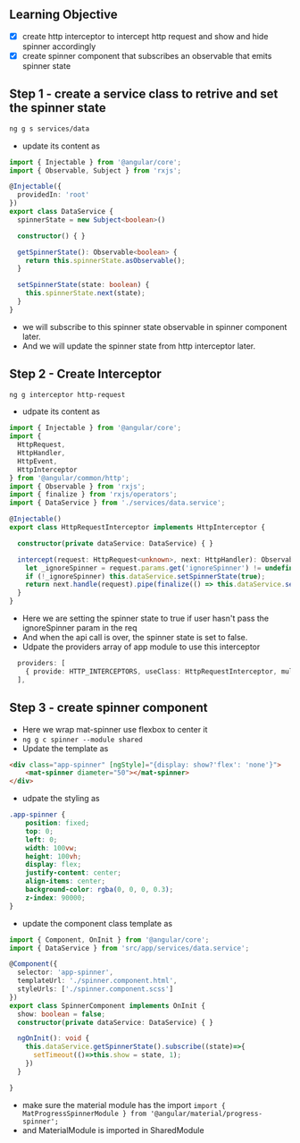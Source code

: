 ## Learning Objective
- [x] create http interceptor to intercept http request and show and hide spinner accordingly
- [x] create spinner component that subscribes an observable that emits spinner state

## Step 1 - create a service class to retrive and set the spinner state

```sh
ng g s services/data
```
- update its content as
```ts
import { Injectable } from '@angular/core';
import { Observable, Subject } from 'rxjs';

@Injectable({
  providedIn: 'root'
})
export class DataService {
  spinnerState = new Subject<boolean>()

  constructor() { }

  getSpinnerState(): Observable<boolean> {
    return this.spinnerState.asObservable();
  }

  setSpinnerState(state: boolean) {
    this.spinnerState.next(state);
  }
}
```
- we will subscribe to this spinner state observable in spinner component later.
- And we will update the spinner state from http interceptor later.

## Step 2 - Create Interceptor
```sh
ng g interceptor http-request
```
- udpate its content as
```ts
import { Injectable } from '@angular/core';
import {
  HttpRequest,
  HttpHandler,
  HttpEvent,
  HttpInterceptor
} from '@angular/common/http';
import { Observable } from 'rxjs';
import { finalize } from 'rxjs/operators';
import { DataService } from './services/data.service';

@Injectable()
export class HttpRequestInterceptor implements HttpInterceptor {

  constructor(private dataService: DataService) { }

  intercept(request: HttpRequest<unknown>, next: HttpHandler): Observable<HttpEvent<unknown>> {
    let _ignoreSpinner = request.params.get('ignoreSpinner') != undefined && Boolean(request.params.get('ignoreSpinner'))
    if (!_ignoreSpinner) this.dataService.setSpinnerState(true);
    return next.handle(request).pipe(finalize(() => this.dataService.setSpinnerState(false)));
  }
}
```
- Here we are setting the spinner state to true if user hasn't pass the ignoreSpinner param in the req
- And when the api call is over, the spinner state is set to false.
- Udpate the providers array of app module to use this interceptor
```ts
  providers: [
    { provide: HTTP_INTERCEPTORS, useClass: HttpRequestInterceptor, multi: true }
  ],
```

## Step 3 - create spinner component
- Here we wrap mat-spinner use flexbox to center it
- `ng g c spinner --module shared`
- Update the template as 
```html
<div class="app-spinner" [ngStyle]="{display: show?'flex': 'none'}">
    <mat-spinner diameter="50"></mat-spinner>
</div>
```
- udpate the styling as
```scss
.app-spinner {
    position: fixed;
    top: 0;
    left: 0;
    width: 100vw;
    height: 100vh;
    display: flex;
    justify-content: center;
    align-items: center;
    background-color: rgba(0, 0, 0, 0.3);
    z-index: 90000;
}
```
- update the component class template as
```ts
import { Component, OnInit } from '@angular/core';
import { DataService } from 'src/app/services/data.service';

@Component({
  selector: 'app-spinner',
  templateUrl: './spinner.component.html',
  styleUrls: ['./spinner.component.scss']
})
export class SpinnerComponent implements OnInit {
  show: boolean = false;
  constructor(private dataService: DataService) { }

  ngOnInit(): void {
    this.dataService.getSpinnerState().subscribe((state)=>{
      setTimeout(()=>this.show = state, 1);
    })
  }

}

```
- make sure the material module has the import `import { MatProgressSpinnerModule } from '@angular/material/progress-spinner';`
- and MaterialModule is imported in SharedModule
